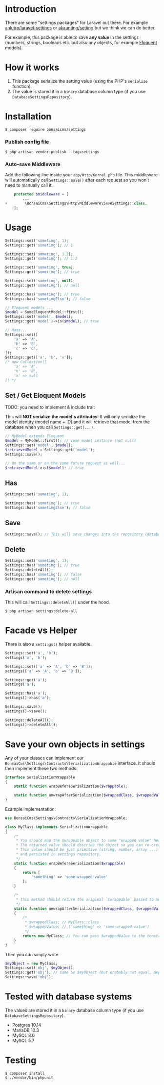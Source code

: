 # Introduction
There are some "settings packages" for Laravel out there. For example [anlutro/laravel-settings](https://github.com/anlutro/laravel-settings) or [akaunting/setting](https://github.com/akaunting/setting) but we think we can do better.

For example, this package is able to save **any value** in the settings (numbers, strings, booleans etc. but also any objects, for example [Eloquent](https://laravel.com/docs/8.x/eloquent) models).

# How it works

1. This package serialize the setting value (using the PHP's `serialize` function).
2. The value is stored it in a `binary` database column type (if you use `DatabaseSettingsRepository`).

# Installation
```bash2
$ composer require bonsaicms/settings
```

### Publish config file 
```bash2
$ php artisan vendor:publish --tag=settings
```

### Auto-save Middleware
Add the following line inside your `app/Http/Kernel.php` file. This middleware will automatically call `Settings::save()` after each request so you won't need to manually call it.
```php
    protected $middleware = [
        ...
+        \BonsaiCms\Settings\Http\Middleware\SaveSettings::class,
    ];
```

# Usage
```php
Settings::set('someting', 1);
Settings::get('someting'); // 1

Settings::set('someting', 1.2);
Settings::get('someting'); // 1.2

Settings::set('someting', true);
Settings::get('someting'); // true

Settings::set('someting', null);
Settings::get('someting'); // null

Settings::has('someting'); // true
Settings::has('sometingElse'); // false

// Eloquent models ...
$model = SomeEloquentModel::first();
Settings::set('model', $model);
Settings::get('model')->is($model); // true

// Mass...
Settings::set([
    'a' => 'A',
    'b' => 'B',
    'c' => 'C',
]);
Settings::get(['a', 'b', 'x']);
/* new Collection([
    'a' => 'A',
    'b' => 'B',
    'x' => null
]) */
```

## Set / Get Eloquent Models
TODO: you need to implement & include trait

This will **NOT serialize the model's attributes**! It will only serialize the model identity (model name + ID) and it will retrieve that model from the database when you call `Settings::get(...)`.
```php
// MyModel extends Eloquent
$model = MyModel::first(); // some model instance (not null)
Settings::set('model', $model);
$retrievedModel = Settings::get('model');
Settings::save();

// On the same or on the some future request as well...
$retrievedModel->is($model); // true
```
## Has
```php
Settings::set('someting', 1);

Settings::has('someting'); // true
Settings::has('sometingElse'); // false
```

## Save
```php
Settings::save(); // This will save changes into the repository (database)
```

## Delete
```php
Settings::set('someting', 1);
Settings::has('someting'); // true
Settings::deleteAll();
Settings::has('someting'); // false
Settings::get('someting'); // null
```

### Artisan command to delete settings
This will call `Settings::deleteAll()` under the hood.
```bash2
$ php artisan settings:delete-all
```

# Facade vs Helper
There is also a `settings()` helper available.
```php
Settings::set('a', 'b');
settings('a', 'b');

Settings::set(['a' => 'A', 'b' => 'B']);
settings(['a' => 'A', 'b' => 'B']);

Settings::get('a');
settings('a');

Settings::has('a');
settings()->has('a');

Settings::save();
settings()->save();

Settings::deleteAll();
settings()->deleteAll();
```

# Save your own objects in settings
Any of your classes can implement our `BonsaiCms\Settings\Contracts\SerializationWrappable` interface. It should then implement these two methods:

```php
interface SerializationWrappable
{
    static function wrapBeforeSerialization($wrappable);

    static function unwrapAfterSerialization($wrappedClass, $wrappedValue);
}
```

Example implementation:
```php
use BonsaiCms\Settings\Contracts\SerializationWrappable;

class MyClass implements SerializationWrappable
{
    /*
     * You should map the $wrappable object to some "wrapped value" here and return it.
     * The returned value should describe the object so you can re-create it again in the method below.
     * This value should be just primitive (string, number, array ...) because it will be serialized
     * and persisted in settings repository.
     */
    static function wrapBeforeSerialization($wrappable)
    {
        return [
            'something' => 'some-wrapped-value'        
        ];
    }

    /*
     * This method should return the original `$wrappable` passed to method above.
     */
    static function unwrapAfterSerialization($wrappedClass, $wrappedValue)
    {
        /*
         * $wrappedClass; // MyClass::class
         * $wrappedValue; // ['something' => 'some-wrapped-value']
         */
        return new MyClass; // You can pass $wrappedValue to the constructor
    }
}
```

Then you can simply write:

```php
$myObject = new MyClass;
Settings::set('obj', $myObject);
Settings::get('obj'); // same as $myObject (but probably not equal, depends on what you return in `unwrapAfterSerialization` method
Settings::save('obj');
```

# Tested with database systems
The values are stored it in a `binary` database column type (if you use `DatabaseSettingsRepository`).

- Postgres 10.14
- MariaDB 10.3
- MySQL 8.0
- MySQL 5.7

# Testing
```bash2
$ composer install
$ ./vendor/bin/phpunit 
```
